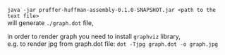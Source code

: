 `java -jar pruffer-huffman-assembly-0.1.0-SNAPSHOT.jar <path to the text file>`  
will generate `./graph.dot` file,

in order to render graph you need to install `graphviz` library,  
e.g. to render jpg from graph.dot file:
`dot -Tjpg graph.dot -o graph.jpg`

